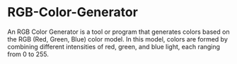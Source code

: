 # RGB-Color-Generator
An RGB Color Generator is a tool or program that generates colors based on the RGB (Red, Green, Blue) color model. In this model, colors are formed by combining different intensities of red, green, and blue light, each ranging from 0 to 255.
